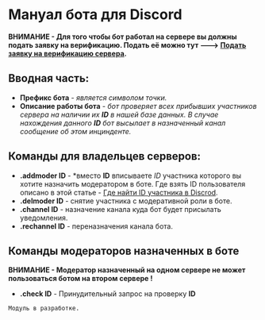 # Мануал бота для Discord

**ВНИМАНИЕ - Для того чтобы бот работал на сервере вы должны подать заявку на верификацию. Подать её можно тут ---> [Подать заявку на верификацию сервера]().**

## Вводная часть:

- **Префикс бота** - *является символом точки.*
- **Описание работы бота** - *бот проверяет всех прибывших участников сервера на наличии их **ID** в нашей базе данных. В случае нахождения данного **ID** бот высылает в назначенный канал сообщение об этом инцинденте.*

## Команды для владельцев серверов:

- **.addmoder ID** - *вместо **ID** вписываете *ID* участника которого вы хотите назначить модератором в боте. Где взять ID пользователя описано в этой статье - [Где найти ID участника в Discrod]().
- **.delmoder ID** - снятие участника с модеративной роли в боте. 
- **.channel ID** - назначение канала куда бот будет присылать уведомления.
- **.rechannel ID** - переназначения канала бота.

## Команды модераторов назначенных в боте

**ВНИМАНИЕ - Модератор назначенный на одном сервере не может пользоваться ботом на втором сервере !**
- **.check ID** - Принудительный запрос на проверку **ID**

```markdown
Модуль в разработке.
```
